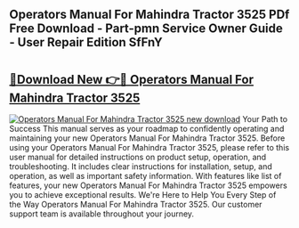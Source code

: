 ## Operators Manual For Mahindra Tractor 3525 PDf Free Download - Part-pmn Service Owner Guide - User Repair Edition SfFnY

# <h2><a href="http://bc76940.oget.top/?id=Operators+Manual+For+Mahindra+Tractor+3525">🔗Download New 👉🔴 Operators Manual For Mahindra Tractor 3525</a></h2>

[![Operators Manual For Mahindra Tractor 3525 new download](https://i.imgur.com/5g1atiW.png)](http://bc76940.oget.top/?id=Operators+Manual+For+Mahindra+Tractor+3525)
Your Path to Success This manual serves as your roadmap to confidently operating and maintaining your new Operators Manual For Mahindra Tractor 3525. Before using your Operators Manual For Mahindra Tractor 3525, please refer to this user manual for detailed instructions on product setup, operation, and troubleshooting. It includes clear instructions for installation, setup, and operation, as well as important safety information. With features like list of features, your new Operators Manual For Mahindra Tractor 3525 empowers you to achieve exceptional results. We're Here to Help You Every Step of the Way Operators Manual For Mahindra Tractor 3525. Our customer support team is available throughout your journey.
